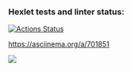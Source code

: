 ### Hexlet tests and linter status:
[![Actions Status](https://github.com/CriSmile92/frontend-project-46/actions/workflows/hexlet-check.yml/badge.svg)](https://github.com/CriSmile92/frontend-project-46/actions)

https://asciinema.org/a/701851

<a href="https://codeclimate.com/github/CriSmile92/frontend-project-46/maintainability"><img src="https://api.codeclimate.com/v1/badges/2c5c4f8bd1f64faf8aa2/maintainability" /></a>
